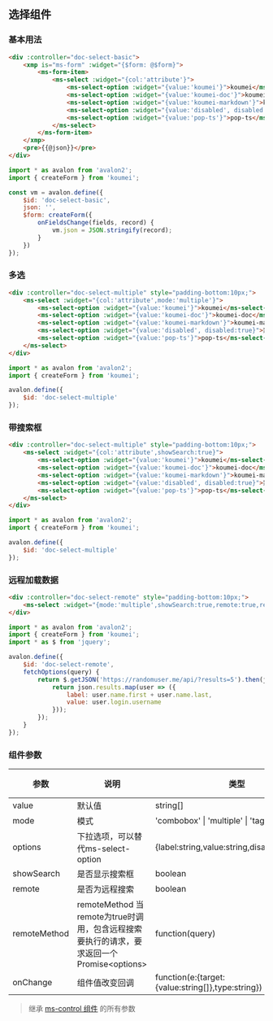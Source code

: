 ## 选择组件

### 基本用法

``` html
<div :controller="doc-select-basic">
    <xmp is="ms-form" :widget="{$form: @$form}">
        <ms-form-item>
            <ms-select :widget="{col:'attribute'}">
                <ms-select-option :widget="{value:'koumei'}">koumei</ms-select-option>
                <ms-select-option :widget="{value:'koumei-doc'}">koumei-doc</ms-select-option>
                <ms-select-option :widget="{value:'koumei-markdown'}">koumei-markdown</ms-select-option>
                <ms-select-option :widget="{value:'disabled', disabled:true}">禁用</ms-select-option>
                <ms-select-option :widget="{value:'pop-ts'}">pop-ts</ms-select-option>
            </ms-select>
        </ms-form-item>
    </xmp>
    <pre>{{@json}}</pre>
</div>
```

``` js
import * as avalon from 'avalon2';
import { createForm } from 'koumei';

const vm = avalon.define({
    $id: 'doc-select-basic',
    json: '',
    $form: createForm({
        onFieldsChange(fields, record) {
            vm.json = JSON.stringify(record);
        }
    })
});
```

### 多选

``` html
<div :controller="doc-select-multiple" style="padding-bottom:10px;">
    <ms-select :widget="{col:'attribute',mode:'multiple'}">
        <ms-select-option :widget="{value:'koumei'}">koumei</ms-select-option>
        <ms-select-option :widget="{value:'koumei-doc'}">koumei-doc</ms-select-option>
        <ms-select-option :widget="{value:'koumei-markdown'}">koumei-markdown</ms-select-option>
        <ms-select-option :widget="{value:'disabled', disabled:true}">禁用</ms-select-option>
        <ms-select-option :widget="{value:'pop-ts'}">pop-ts</ms-select-option>
    </ms-select>
</div>
```

``` js
import * as avalon from 'avalon2';
import { createForm } from 'koumei';

avalon.define({
    $id: 'doc-select-multiple'
});
```

### 带搜索框

``` html
<div :controller="doc-select-multiple" style="padding-bottom:10px;">
    <ms-select :widget="{col:'attribute',showSearch:true}">
        <ms-select-option :widget="{value:'koumei'}">koumei</ms-select-option>
        <ms-select-option :widget="{value:'koumei-doc'}">koumei-doc</ms-select-option>
        <ms-select-option :widget="{value:'koumei-markdown'}">koumei-markdown</ms-select-option>
        <ms-select-option :widget="{value:'disabled', disabled:true}">禁用</ms-select-option>
        <ms-select-option :widget="{value:'pop-ts'}">pop-ts</ms-select-option>
    </ms-select>
</div>
```

``` js
import * as avalon from 'avalon2';
import { createForm } from 'koumei';

avalon.define({
    $id: 'doc-select-multiple'
});
```

### 远程加载数据

``` html
<div :controller="doc-select-remote" style="padding-bottom:10px;">
    <ms-select :widget="{mode:'multiple',showSearch:true,remote:true,remoteMethod:@fetchOptions}"></ms-select>
</div>
```

``` js
import * as avalon from 'avalon2';
import { createForm } from 'koumei';
import * as $ from 'jquery';

avalon.define({
    $id: 'doc-select-remote',
    fetchOptions(query) {
        return $.getJSON('https://randomuser.me/api/?results=5').then(json => {
            return json.results.map(user => ({
                label: user.name.first + user.name.last,
                value: user.login.username
            }));
        });
    }
});
```

### 组件参数

| 参数 | 说明 | 类型 | 默认值 |
|-----|-----|-----|-----|
| value | 默认值 | string\[\] | \[\] |
| mode | 模式 | 'combobox' \| 'multiple' \| 'tags' | '' |
| options | 下拉选项，可以替代ms-select-option | {label:string,value:string,disabled:boolean} | \[\] |
| showSearch | 是否显示搜索框 | boolean | false |
| remote | 是否为远程搜索 | boolean | false |
| remoteMethod | remoteMethod 当remote为true时调用，包含远程搜索要执行的请求，要求返回一个Promise&#x3C;options&#x3E; | function(query) | noop |
| onChange | 组件值改变回调 | function(e:{target:{value:string\[\]},type:string}) | noop |

> 继承 [ms-control 组件](#!/form-control) 的所有参数